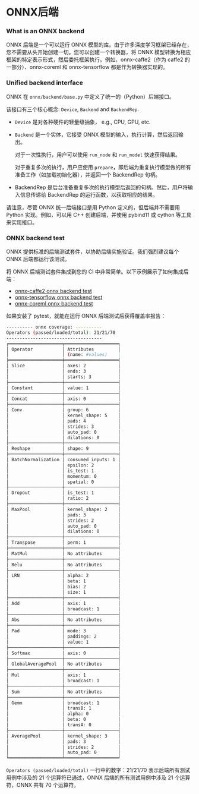 # ONNX后端

### What is an ONNX backend

ONNX 后端是一个可以运行 ONNX 模型的库。由于许多深度学习框架已经存在，您不需要从头开始创建一切。您可以创建一个转换器，将 ONNX 模型转换为相应框架的特定表示形式，然后委托框架执行。例如，onnx-caffe2（作为 caffe2 的一部分）、onnx-coreml 和 onnx-tensorflow 都是作为转换器实现的。

### Unified backend interface

ONNX 在 `onnx/backend/base.py` 中定义了统一的（Python）后端接口。

该接口有三个核心概念: `Device`, `Backend` and `BackendRep`.

* `Device` 是对各种硬件的轻量级抽象， e.g., CPU, GPU, etc.
*   `Backend` 是一个实体，它接受 ONNX 模型的输入，执行计算，然后返回输出。

    对于一次性执行，用户可以使用 `run_node` 和 `run_model` 快速获得结果。

    对于重复多次的执行，用户应使用 `prepare`，即后端为重复执行模型做的所有准备工作（如加载初始化器），并返回一个 BackendRep 句柄。
* BackendRep 是后台准备重复多次的执行模型后返回的句柄。然后，用户将输入信息传递给 BackendRep 的运行函数，以获取相应的结果。

请注意，尽管 ONNX 统一后端接口是用 Python 定义的，但后端并不需要用 Python 实现。例如，可以用 C++ 创建后端，并使用 pybind11 或 cython 等工具来实现接口。

### ONNX backend test

ONNX 提供标准的后端测试套件，以协助后端实施验证。我们强烈建议每个 ONNX 后端都运行该测试。

将 ONNX 后端测试套件集成到您的 CI 中非常简单。以下示例展示了如何集成后端：

* [onnx-caffe2 onnx backend test](https://github.com/pytorch/pytorch/blob/master/caffe2/python/onnx/tests/onnx\_backend\_test.py)
* [onnx-tensorflow onnx backend test](https://github.com/onnx/onnx-tensorflow/blob/main/test/backend/test\_onnx\_backend.py)
* [onnx-coreml onnx backend test](https://github.com/onnx/onnx-coreml/blob/master/tests/onnx\_backend\_models\_test.py)

如果安装了 pytest，就能在运行 ONNX 后端测试后获得覆盖率报告：

```sh
---------- onnx coverage: ----------
Operators (passed/loaded/total): 21/21/70
------------------------------------
╒════════════════════╤════════════════════╕
│ Operator           │ Attributes         │
│                    │ (name: #values)    │
╞════════════════════╪════════════════════╡
│ Slice              │ axes: 2            │
│                    │ ends: 3            │
│                    │ starts: 3          │
├────────────────────┼────────────────────┤
│ Constant           │ value: 1           │
├────────────────────┼────────────────────┤
│ Concat             │ axis: 0            │
├────────────────────┼────────────────────┤
│ Conv               │ group: 6           │
│                    │ kernel_shape: 5    │
│                    │ pads: 4            │
│                    │ strides: 3         │
│                    │ auto_pad: 0        │
│                    │ dilations: 0       │
├────────────────────┼────────────────────┤
│ Reshape            │ shape: 9           │
├────────────────────┼────────────────────┤
│ BatchNormalization │ consumed_inputs: 1 │
│                    │ epsilon: 2         │
│                    │ is_test: 1         │
│                    │ momentum: 0        │
│                    │ spatial: 0         │
├────────────────────┼────────────────────┤
│ Dropout            │ is_test: 1         │
│                    │ ratio: 2           │
├────────────────────┼────────────────────┤
│ MaxPool            │ kernel_shape: 2    │
│                    │ pads: 3            │
│                    │ strides: 2         │
│                    │ auto_pad: 0        │
│                    │ dilations: 0       │
├────────────────────┼────────────────────┤
│ Transpose          │ perm: 1            │
├────────────────────┼────────────────────┤
│ MatMul             │ No attributes      │
├────────────────────┼────────────────────┤
│ Relu               │ No attributes      │
├────────────────────┼────────────────────┤
│ LRN                │ alpha: 2           │
│                    │ beta: 1            │
│                    │ bias: 2            │
│                    │ size: 1            │
├────────────────────┼────────────────────┤
│ Add                │ axis: 1            │
│                    │ broadcast: 1       │
├────────────────────┼────────────────────┤
│ Abs                │ No attributes      │
├────────────────────┼────────────────────┤
│ Pad                │ mode: 3            │
│                    │ paddings: 2        │
│                    │ value: 1           │
├────────────────────┼────────────────────┤
│ Softmax            │ axis: 0            │
├────────────────────┼────────────────────┤
│ GlobalAveragePool  │ No attributes      │
├────────────────────┼────────────────────┤
│ Mul                │ axis: 1            │
│                    │ broadcast: 1       │
├────────────────────┼────────────────────┤
│ Sum                │ No attributes      │
├────────────────────┼────────────────────┤
│ Gemm               │ broadcast: 1       │
│                    │ transB: 1          │
│                    │ alpha: 0           │
│                    │ beta: 0            │
│                    │ transA: 0          │
├────────────────────┼────────────────────┤
│ AveragePool        │ kernel_shape: 3    │
│                    │ pads: 3            │
│                    │ strides: 2         │
│                    │ auto_pad: 0        │
╘════════════════════╧════════════════════╛
```

`Operators (passed/loaded/total)` 一行中的数字：21/21/70 表示后端所有测试用例中涉及的 21 个运算符已通过，ONNX 后端的所有测试用例中涉及 21 个运算符，ONNX 共有 70 个运算符。
